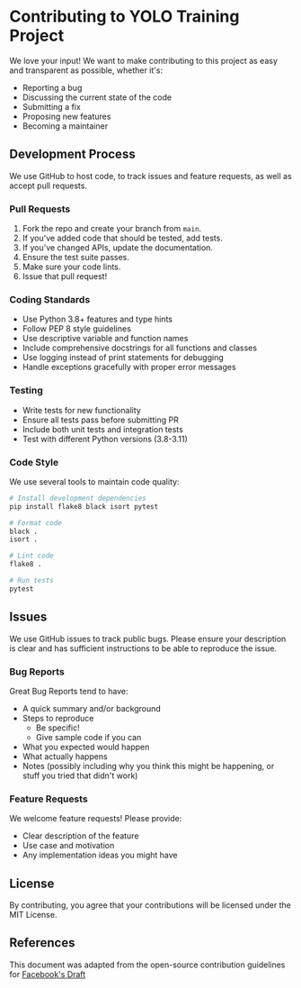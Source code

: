 # Contributing to YOLO Training Project

We love your input! We want to make contributing to this project as easy and transparent as possible, whether it's:

- Reporting a bug
- Discussing the current state of the code
- Submitting a fix
- Proposing new features
- Becoming a maintainer

## Development Process

We use GitHub to host code, to track issues and feature requests, as well as accept pull requests.

### Pull Requests

1. Fork the repo and create your branch from `main`.
2. If you've added code that should be tested, add tests.
3. If you've changed APIs, update the documentation.
4. Ensure the test suite passes.
5. Make sure your code lints.
6. Issue that pull request!

### Coding Standards

- Use Python 3.8+ features and type hints
- Follow PEP 8 style guidelines
- Use descriptive variable and function names
- Include comprehensive docstrings for all functions and classes
- Use logging instead of print statements for debugging
- Handle exceptions gracefully with proper error messages

### Testing

- Write tests for new functionality
- Ensure all tests pass before submitting PR
- Include both unit tests and integration tests
- Test with different Python versions (3.8-3.11)

### Code Style

We use several tools to maintain code quality:

```bash
# Install development dependencies
pip install flake8 black isort pytest

# Format code
black .
isort .

# Lint code
flake8 .

# Run tests
pytest
```

## Issues

We use GitHub issues to track public bugs. Please ensure your description is clear and has sufficient instructions to be able to reproduce the issue.

### Bug Reports

Great Bug Reports tend to have:

- A quick summary and/or background
- Steps to reproduce
  - Be specific!
  - Give sample code if you can
- What you expected would happen
- What actually happens
- Notes (possibly including why you think this might be happening, or stuff you tried that didn't work)

### Feature Requests

We welcome feature requests! Please provide:

- Clear description of the feature
- Use case and motivation
- Any implementation ideas you might have

## License

By contributing, you agree that your contributions will be licensed under the MIT License.

## References

This document was adapted from the open-source contribution guidelines for [Facebook's Draft](https://github.com/facebook/draft-js/blob/a9316a723f9e918afde44dea68b5f9f39b7d9b00/CONTRIBUTING.md)
